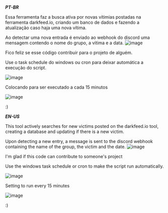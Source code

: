 ___PT-BR___

Essa ferramenta faz a busca ativa por novas vítimias postadas na ferramenta darkfeed.io, criando um banco de dados e fazendo a atualização caso haja uma nova vítima. 

Ao detectar uma nova entrada é enviado ao webhook do discord uma mensagem contendo o nome do grupo, a vitima e a data.
![image](https://user-images.githubusercontent.com/58004682/150247399-4fa31ed9-bfe9-483e-b345-1ca8b39b2387.png)


Fico feliz se esse código contribuir para o projeto de alguém.


Use o task schedule do windows ou cron para deixar automática a execução do script.

![image](https://user-images.githubusercontent.com/58004682/150245369-3dcd235f-28ca-47b3-a06d-05a4425d0036.png)


Colocando para ser executado a cada 15 minutos

![image](https://user-images.githubusercontent.com/58004682/150245690-1fe88f08-2c24-4075-98c6-b496450f9f45.png)


:)



___EN-US___


This tool actively searches for new victims posted on the darkfeed.io tool, creating a database and updating if there is a new victim.

Upon detecting a new entry, a message is sent to the discord webhook containing the name of the group, the victim and the date.
![image](https://user-images.githubusercontent.com/58004682/150247410-f91b5db3-de59-4af6-b829-5ad9aa1983af.png)


I'm glad if this code can contribute to someone's project



Use the windows task schedule or cron to make the script run automatically.

![image](https://user-images.githubusercontent.com/58004682/150245369-3dcd235f-28ca-47b3-a06d-05a4425d0036.png)


Setting to run every 15 minutes

![image](https://user-images.githubusercontent.com/58004682/150245690-1fe88f08-2c24-4075-98c6-b496450f9f45.png)



:)
